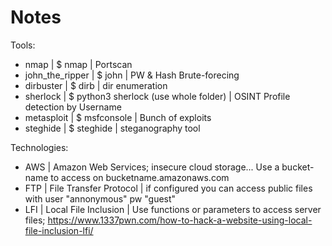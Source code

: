 # Notes

Tools:
- nmap | $ nmap | Portscan
- john_the_ripper | $ john | PW & Hash Brute-forecing
- dirbuster | $ dirb | dir enumeration
- sherlock | $ python3 sherlock (use whole folder) | OSINT Profile detection by Username
- metasploit | $ msfconsole | Bunch of exploits
- steghide | $ steghide | steganography tool

Technologies:
- AWS | Amazon Web Services; insecure cloud storage... Use a bucket-name to access on bucketname.amazonaws.com
- FTP | File Transfer Protocol | if configured you can access public files with user "annonymous" pw "guest"
- LFI | Local File Inclusion | Use functions or parameters to access server files; https://www.1337pwn.com/how-to-hack-a-website-using-local-file-inclusion-lfi/ 
